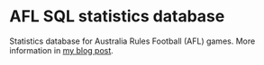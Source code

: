 # AFL SQL statistics database

Statistics database for Australia Rules Football (AFL) games. More information in [my blog post](www.samlewis.me/2015/02/afl-stats-sql/).
